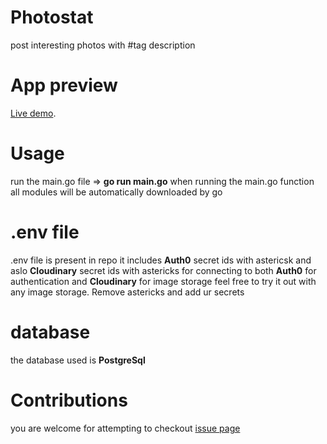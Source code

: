 # Photostat
post interesting photos with #tag description
# App preview
[Live demo](maajia.herokuapp.com).
# Usage
run the main.go file => **go run main.go**
when running the main.go function all modules will be automatically downloaded by go
# .env file
.env file is present in repo it includes **Auth0** secret ids with astericsk and aslo **Cloudinary** secret ids with astericks
for connecting to both **Auth0** for authentication and **Cloudinary** for image storage 
feel free to try it out with any image storage. Remove astericks and add ur secrets
# database
the database used is **PostgreSql**
# Contributions
you are welcome for attempting to checkout [issue page](https://github.com/bangaman/photostat/issues)

